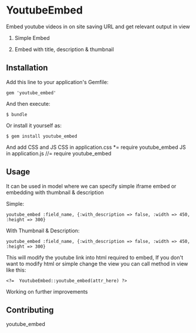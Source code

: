 # YoutubeEmbed

Embed youtube videos in on site saving  URL and get relevant output in view

1. Simple Embed

2. Embed with title, description & thumbnail

## Installation

Add this line to your application's Gemfile:

    gem 'youtube_embed'

And then execute:

    $ bundle

Or install it yourself as:

    $ gem install youtube_embed

And add CSS and JS
  CSS in application.css
    *= require youtube_embed
  JS in application.js
    //= require youtube_embed

## Usage

It can be used in model where we can specify simple iframe embed or embedding with thumbnail & description

Simple:

    youtube_embed :field_name, {:with_description => false, :width => 450, :height => 300}

With Thumbnail & Description:

    youtube_embed :field_name, {:with_description => false, :width => 450, :height => 300}


This will modify the youtube link into html required to embed, If you don't want to modify html or simple change the view you can call method in view like this:

    <?=  YoutubeEmbed::youtube_embed(attr_here) ?>


Working on further improvements

## Contributing

youtube_embed